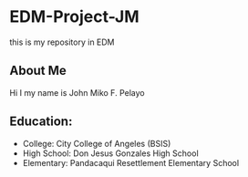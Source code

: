 # EDM-Project-JM
this is my repository in EDM
## About Me
Hi I my name is John Miko F. Pelayo
## Education:
- College: City College of Angeles (BSIS)
- High School: Don Jesus Gonzales High School
- Elementary: Pandacaqui Resettlement Elementary School

